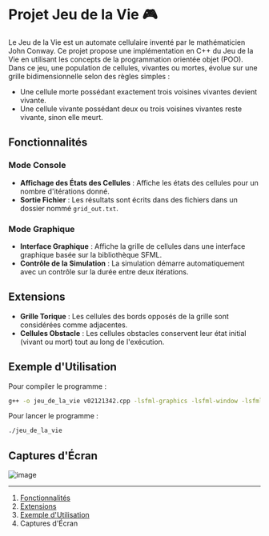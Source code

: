 # Projet Jeu de la Vie 🎮

Le Jeu de la Vie est un automate cellulaire inventé par le mathématicien John Conway. Ce projet propose une implémentation en C++ du Jeu de la Vie en utilisant les concepts de la programmation orientée objet (POO). Dans ce jeu, une population de cellules, vivantes ou mortes, évolue sur une grille bidimensionnelle selon des règles simples :

- Une cellule morte possédant exactement trois voisines vivantes devient vivante.
- Une cellule vivante possédant deux ou trois voisines vivantes reste vivante, sinon elle meurt.

## Fonctionnalités

### Mode Console

- **Affichage des États des Cellules** : Affiche les états des cellules pour un nombre d'itérations donné.
- **Sortie Fichier** : Les résultats sont écrits dans des fichiers dans un dossier nommé `grid_out.txt`.

### Mode Graphique

- **Interface Graphique** : Affiche la grille de cellules dans une interface graphique basée sur la bibliothèque SFML.
- **Contrôle de la Simulation** : La simulation démarre automatiquement avec un contrôle sur la durée entre deux itérations.

## Extensions

- **Grille Torique** : Les cellules des bords opposés de la grille sont considérées comme adjacentes.
- **Cellules Obstacle** : Les cellules obstacles conservent leur état initial (vivant ou mort) tout au long de l'exécution.

## Exemple d'Utilisation

Pour compiler le programme :

```bash
g++ -o jeu_de_la_vie v02121342.cpp -lsfml-graphics -lsfml-window -lsfml-system
```

Pour lancer le programme :

```bash
./jeu_de_la_vie
```

## Captures d'Écran

![image](https://github.com/user-attachments/assets/5913db1a-7a3b-479b-99ac-bd3234785450)

---

1. [Fonctionnalités](#fonctionnalités)
2. [Extensions](#extensions)
3. [Exemple d'Utilisation](#exemple-d'utilisation)
4. Captures d'Écran
